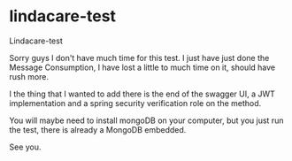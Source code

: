 # lindacare-test
Lindacare-test

Sorry guys I don't have much time for this test.
I just have just done the Message Consumption, I have lost a little to much time on it, should have rush more.

I the thing that I wanted to add there is the end of the swagger UI, a JWT implementation and a spring security verification role on the method.

You will maybe need to install mongoDB on your computer, but you just run the test, there is already a MongoDB embedded.

See you.
